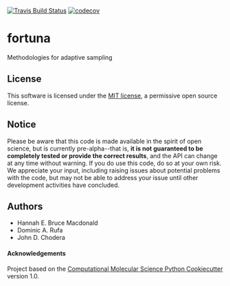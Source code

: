 [![Travis Build Status](https://travis-ci.org/choderalab/fortuna.png)](https://travis-ci.org/choderalab/fortuna)
[![codecov](https://codecov.io/gh/choderalab/fortuna/branch/master/graph/badge.svg)](https://codecov.io/gh/choderalab/fortuna/branch/master)

# fortuna 

Methodologies for adaptive sampling

## License
This software is licensed under the [MIT license](https://opensource.org/licenses/MIT), a permissive open source license.

## Notice

Please be aware that this code is made available in the spirit of open science, but is currently pre-alpha--that is,
**it is not guaranteed to be completely tested or provide the correct results**, and the API can change at any time
without warning. If you do use this code, do so at your own risk. We appreciate your input, including raising issues
about potential problems with the code, but may not be able to address your issue until other development activities
have concluded.

## Authors

* Hannah E. Bruce Macdonald
* Dominic A. Rufa
* John D. Chodera

#### Acknowledgements
 
Project based on the 
[Computational Molecular Science Python Cookiecutter](https://github.com/molssi/cookiecutter-cms) version 1.0.
